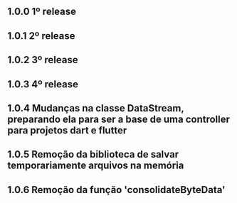 ## 1.0.0 1º release

## 1.0.1 2º release

## 1.0.2 3º release

## 1.0.3 4º release

## 1.0.4 Mudanças na classe DataStream, preparando ela para ser a base de uma controller para projetos dart e flutter

## 1.0.5 Remoção da biblioteca de salvar temporariamente arquivos na memória

## 1.0.6 Remoção da função 'consolidateByteData'
